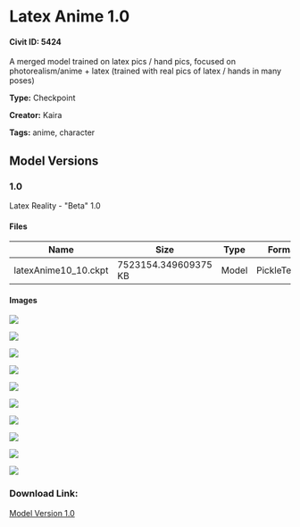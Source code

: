 # Latex Anime 1.0

#### Civit ID: 5424

<p>A merged model trained on latex pics / hand pics, focused on photorealism/anime + latex (trained with real pics of latex / hands in many poses)</p>

**Type:** Checkpoint

**Creator:** Kaira

**Tags:** anime, character

## Model Versions

### 1.0

<p>Latex Reality - "Beta" 1.0</p>

#### Files

| Name | Size | Type | Format | Download Url | AutoV1 | AutoV2 | SHA256 | CRC32 | BLAKE3 |
| --- | --- | --- | --- | --- | --- | --- | --- | --- | --- |
| latexAnime10_10.ckpt | 7523154.349609375 KB | Model | PickleTensor | https://civitai.com/api/download/models/6309 | 6FD6F04B | A03F4EAC9D | A03F4EAC9D8601A7F99749DAA957240318D94D1AE4F43471525EFC25870D2294 | FDD11060 | 48B3FA2D1B4A344607F6ECA4FBEB3AE789081B255BEE431AEF16E06F182648E9 |

#### Images

<p><img src="https://image.civitai.com/xG1nkqKTMzGDvpLrqFT7WA/b6ea00a0-5610-4049-0f56-974f19939e00/width=450/55977.jpeg" /></p>

<p><img src="https://image.civitai.com/xG1nkqKTMzGDvpLrqFT7WA/a7030898-7082-4d57-4f5e-681d33d69500/width=450/55988.jpeg" /></p>

<p><img src="https://image.civitai.com/xG1nkqKTMzGDvpLrqFT7WA/8ac75875-0faa-4f32-45c1-124c5cb47900/width=450/55987.jpeg" /></p>

<p><img src="https://image.civitai.com/xG1nkqKTMzGDvpLrqFT7WA/98eed504-ed2e-4cf2-830e-9f78efbe1100/width=450/55986.jpeg" /></p>

<p><img src="https://image.civitai.com/xG1nkqKTMzGDvpLrqFT7WA/b7a8d8d9-9306-4110-ecae-a9b16a652700/width=450/55985.jpeg" /></p>

<p><img src="https://image.civitai.com/xG1nkqKTMzGDvpLrqFT7WA/5fa14322-c1bb-4ba5-8d16-cd7ac7e1a600/width=450/55984.jpeg" /></p>

<p><img src="https://image.civitai.com/xG1nkqKTMzGDvpLrqFT7WA/ce3d4bee-f500-4ac3-1f93-f0a1aca0e500/width=450/55983.jpeg" /></p>

<p><img src="https://image.civitai.com/xG1nkqKTMzGDvpLrqFT7WA/c0b93be0-6a51-47e9-ff51-c39b0a388b00/width=450/55982.jpeg" /></p>

<p><img src="https://image.civitai.com/xG1nkqKTMzGDvpLrqFT7WA/1a39db85-2853-42dc-ba19-78abeda4f900/width=450/55981.jpeg" /></p>

<p><img src="https://image.civitai.com/xG1nkqKTMzGDvpLrqFT7WA/8a6adc6e-de84-4059-a7e8-ab02e6388900/width=450/55980.jpeg" /></p>

### Download Link:

[Model Version 1.0](https://civitai.com/api/download/models/6309)

